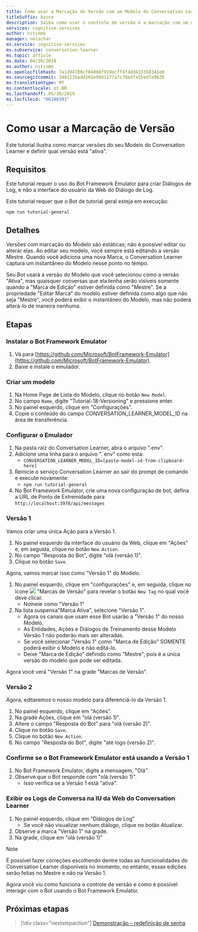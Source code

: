 ```yaml
---
title: Como usar a Marcação de Versão com um Modelo do Conversation Learner - Microsoft Cognitive Services | Microsoft Docs
titleSuffix: Azure
description: Saiba como usar o controle de versão e a marcação com um modelo de aprendiz de conversa.
services: cognitive-services
author: nitinme
manager: nolachar
ms.service: cognitive-services
ms.subservice: conversation-learner
ms.topic: article
ms.date: 04/30/2018
ms.author: nitinme
ms.openlocfilehash: 7a1d94700cf84068f918ecff4f4dd433358341e0
ms.sourcegitcommit: 3d4121badd265e99d1177a7c78edfa55ed7a9626
ms.translationtype: MT
ms.contentlocale: pt-BR
ms.lasthandoff: 05/30/2019
ms.locfileid: "66388391"
---
```

# <a name="how-to-use-version-tagging"></a>Como usar a Marcação de Versão

Este tutorial ilustra como marcar versões do seu Modelo do Conversation Learner e definir qual versão está "ativa".  

## <a name="requirements"></a>Requisitos
Este tutorial requer o uso do Bot Framework Emulator para criar Diálogos de Log, e não a interface do usuário da Web do Diálogo de Log.  

Este tutorial requer que o Bot de tutorial geral esteja em execução:

    npm run tutorial-general

## <a name="details"></a>Detalhes

Versões com marcação do Modelo são estáticas; não é possível editar ou alterar elas. Ao editar seu modelo, você sempre está editando a versão Mestre. Quando você adiciona uma nova Marca, o Conversation Learner captura um instantâneo do Modelo nesse ponto no tempo. 

Seu Bot usará a versão do Modelo que você selecionou como a versão "Ativa", mas quaisquer conversas que ela tenha serão visíveis somente quando a "Marca de Edição" estiver definida como "Mestre". Se a propriedade "Editar Marca" do modelo estiver definida como algo que não seja "Mestre", você poderá exibir o instantâneo do Modelo, mas não poderá alterá-lo de maneira nenhuma.

## <a name="steps"></a>Etapas

### <a name="install-the-bot-framework-emulator"></a>Instalar o Bot Framework Emulator

1. Vá para [https://github.com/Microsoft/BotFramework-Emulator](https://github.com/Microsoft/BotFramework-Emulator).
2. Baixe e instale o emulador.

### <a name="create-a-model"></a>Criar um modelo

1. Na Home Page de Lista do Modelo, clique no botão `New Model`.
2. No campo `Name`, digite "Tutorial-18-Versioning" e pressione enter.
4. No painel esquerdo, clique em "Configurações".
5. Copie o conteúdo do campo CONVERSATION_LEARNER_MODEL_ID na área de transferência.

### <a name="configure-the-emulator"></a>Configurar o Emulador

1. Na pasta raiz do Conversation Learner, abra o arquivo ".env".
2. Adicione uma linha para o arquivo ". env" como esta:
    - `CONVERSATION_LEARNER_MODEL_ID=[paste-model-id-from-clipboard-here]`
3. Reinicie o serviço Conversation Learner ao sair do prompt de comando e execute novamente:
    - `npm run tutorial-general`
4. No Bot Framework Emulator, crie uma nova configuração de bot, defina a URL de Ponto de Extremidade para `http://localhost:3978/api/messages`

### <a name="version-1"></a>Versão 1

Vamos criar uma única Ação para a Versão 1.

1. No painel esquerdo da interface do usuário da Web, clique em "Ações" e, em seguida, clique no botão `New Action`.
2. No campo "Resposta do Bot", digite "olá (versão 1)".
3. Clique no botão `Save`.

Agora, vamos marcar isso como "Versão 1" do Modelo.

1. No painel esquerdo, clique em "configurações" e, em seguida, clique no ícone ![](../media/tutorial18_version_tags.PNG) "Marcas de Versão" para revelar o botão `New Tag` no qual você deve clicar.
    - Nomeie como "Versão 1"
1. Na lista suspensa"Marca Ativa", selecione "Versão 1".  
    - Agora os canais que usam esse Bot usarão a "Versão 1" do nosso Modelo.
    - As Entidades, Ações e Diálogos de Treinamento desse Modelo Versão 1 não poderão mais ser alteradas.
    - Se você selecionar "Versão 1" como "Marca de Edição" SOMENTE poderá exibir o Modelo e não editá-lo.
    - Deixe "Marca de Edição" definido como "Mestre", pois é a única versão do modelo que pode ser editada.

Agora você verá "Versão 1" na grade "Marcas de Versão".

### <a name="version-2"></a>Versão 2

Agora, editaremos o nosso modelo para diferenciá-lo da Versão 1.

1. No painel esquerdo, clique em "Ações".
2. Na grade Ações, clique em "olá (versão 1)".
3. Altere o campo "Resposta do Bot" para "olá (versão 2)".
4. Clique no botão `Save`.
5. Clique no botão `New Action`.
6. No campo "Resposta do Bot", digite "até logo (versão 2)".

### <a name="confirm-bot-framework-emulator-is-using-version-1"></a>Confirme se o Bot Framework Emulator está usando a Versão 1

1. No Bot Framework Emulator, digite a mensagem, "Olá".
2. Observe que o Bot responde com "olá (versão 1)".
    - Isso verifica se a Versão 1 está "ativa".

### <a name="view-the-conversation-logs-in-conversation-learner-web-ui"></a>Exibir os Logs de Conversa na IU da Web do Conversation Learner

1. No painel esquerdo, clique em "Diálogos de Log"
    - Se você não visualizar nenhum diálogo, clique no botão Atualizar.
2. Observe a marca "Versão 1" na grade.
3. Na grade, clique em "olá (versão 1)"

> [!NOTE]
> É possível fazer correções escolhendo dentre todas as funcionalidades do Conversation Learner disponíveis no momento, no entanto, essas edições serão feitas no Mestre e não na Versão 1.

Agora você viu como funciona o controle de versão e como é possível interagir com o Bot usando o Bot Framework Emulator.

## <a name="next-steps"></a>Próximas etapas

> [!div class="nextstepaction"]
> [Demonstração – redefinição de senha](./demo-password-reset.md)
